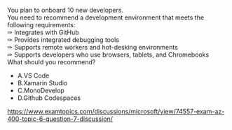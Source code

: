 You plan to onboard 10 new developers.<br/>You need to recommend a development environment that meets the following requirements:<br/>✑ Integrates with GitHub<br/>✑ Provides integrated debugging tools<br/>✑ Supports remote workers and hot-desking environments<br/>✑ Supports developers who use browsers, tablets, and Chromebooks<br/>What should you recommend?<br/><ul><li class="multi-choice-item"><span class="multi-choice-letter" data-choice-letter="A">A.</span>VS Code</li><li class="multi-choice-item"><span class="multi-choice-letter" data-choice-letter="B">B.</span>Xamarin Studio</li><li class="multi-choice-item"><span class="multi-choice-letter" data-choice-letter="C">C.</span>MonoDevelop</li><li class="multi-choice-item correct-hidden"><span class="multi-choice-letter" data-choice-letter="D">D.</span>Github Codespaces</li></ul><p><a href="https://www.examtopics.com/discussions/microsoft/view/74557-exam-az-400-topic-6-question-7-discussion/">https://www.examtopics.com/discussions/microsoft/view/74557-exam-az-400-topic-6-question-7-discussion/</a></p><script src="https://giscus.app/client.js"                    data-repo="azsamples/az204"                    data-repo-id="R_kgDOMRXzDQ"                    data-category="General"                    data-category-id="DIC_kwDOMRXzDc4Cgi27"                    data-mapping="pathname"                    data-strict="0"                    data-reactions-enabled="0"                    data-emit-metadata="0"                    data-input-position="bottom"                    data-theme="preferred_color_scheme"                    data-lang="en"                    crossorigin="anonymous"                    async>                    </script>